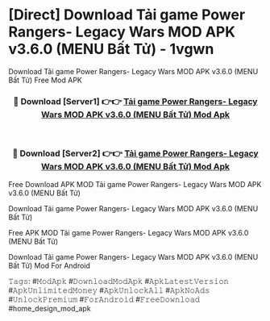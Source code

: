 # [Direct] Download Tải game Power Rangers- Legacy Wars MOD APK v3.6.0 (MENU Bất Tử) - 1vgwn
Download Tải game Power Rangers- Legacy Wars MOD APK v3.6.0 (MENU Bất Tử) Free Mod APK

<div align="center">
<h3>🔴 Download [Server1] 👉👉 <a href="https://apk-comot.site?title=Tải_game_Power_Rangers-_Legacy_Wars_MOD_APK_v3.6.0_(MENU_Bất_Tử)">Tải game Power Rangers- Legacy Wars MOD APK v3.6.0 (MENU Bất Tử) Mod Apk</a></h3><br>

<h3>🔴 Download [Server2] 👉👉 <a href="https://apk-comot.site?title=Tải_game_Power_Rangers-_Legacy_Wars_MOD_APK_v3.6.0_(MENU_Bất_Tử)">Tải game Power Rangers- Legacy Wars MOD APK v3.6.0 (MENU Bất Tử) Mod Apk</a></h3>
</div>


Free Download APK MOD Tải game Power Rangers- Legacy Wars MOD APK v3.6.0 (MENU Bất Tử)

Download Tải game Power Rangers- Legacy Wars MOD APK v3.6.0 (MENU Bất Tử) 

Free APK MOD Tải game Power Rangers- Legacy Wars MOD APK v3.6.0 (MENU Bất Tử) 

Download Tải game Power Rangers- Legacy Wars MOD APK v3.6.0 (MENU Bất Tử) Mod For Android

𝚃𝚊𝚐𝚜: #𝙼𝚘𝚍𝙰𝚙𝚔 #𝙳𝚘𝚠𝚗𝚕𝚘𝚊𝚍𝙼𝚘𝚍𝙰𝚙𝚔 #𝙰𝚙𝚔𝙻𝚊𝚝𝚎𝚜𝚝𝚅𝚎𝚛𝚜𝚒𝚘𝚗 #𝙰𝚙𝚔𝚄𝚗𝚕𝚒𝚖𝚒𝚝𝚎𝚍𝙼𝚘𝚗𝚎𝚢 #𝙰𝚙𝚔𝚄𝚗𝚕𝚘𝚌𝚔𝙰𝚕𝚕 #𝙰𝚙𝚔𝙽𝚘𝙰𝚍𝚜 #𝚄𝚗𝚕𝚘𝚌𝚔𝙿𝚛𝚎𝚖𝚒𝚞𝚖 #𝙵𝚘𝚛𝙰𝚗𝚍𝚛𝚘𝚒𝚍 #𝙵𝚛𝚎𝚎𝙳𝚘𝚠𝚗𝚕𝚘𝚊𝚍 #home_design_mod_apk